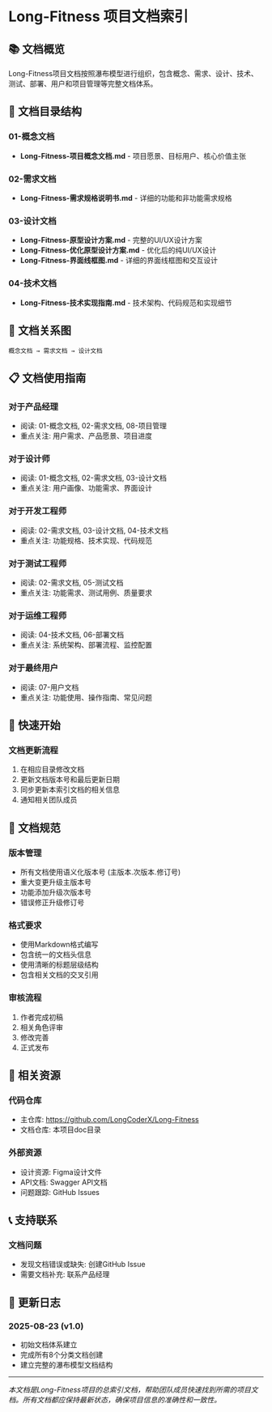 # Long-Fitness 项目文档索引

## 📚 文档概览

Long-Fitness项目文档按照瀑布模型进行组织，包含概念、需求、设计、技术、测试、部署、用户和项目管理等完整文档体系。

## 📂 文档目录结构

### 01-概念文档

- **Long-Fitness-项目概念文档.md** - 项目愿景、目标用户、核心价值主张

### 02-需求文档

- **Long-Fitness-需求规格说明书.md** - 详细的功能和非功能需求规格

### 03-设计文档

- **Long-Fitness-原型设计方案.md** - 完整的UI/UX设计方案
- **Long-Fitness-优化原型设计方案.md** - 优化后的纯UI/UX设计
- **Long-Fitness-界面线框图.md** - 详细的界面线框图和交互设计

### 04-技术文档

- **Long-Fitness-技术实现指南.md** - 技术架构、代码规范和实现细节

## 🔗 文档关系图

```
概念文档 → 需求文档 → 设计文档
```

## 📋 文档使用指南

### 对于产品经理

- 阅读: 01-概念文档, 02-需求文档, 08-项目管理
- 重点关注: 用户需求、产品愿景、项目进度

### 对于设计师

- 阅读: 01-概念文档, 02-需求文档, 03-设计文档
- 重点关注: 用户画像、功能需求、界面设计

### 对于开发工程师

- 阅读: 02-需求文档, 03-设计文档, 04-技术文档
- 重点关注: 功能规格、技术实现、代码规范

### 对于测试工程师

- 阅读: 02-需求文档, 05-测试文档
- 重点关注: 功能需求、测试用例、质量要求

### 对于运维工程师

- 阅读: 04-技术文档, 06-部署文档
- 重点关注: 系统架构、部署流程、监控配置

### 对于最终用户

- 阅读: 07-用户文档
- 重点关注: 功能使用、操作指南、常见问题

## 🚀 快速开始

### 文档更新流程

1. 在相应目录修改文档
2. 更新文档版本号和最后更新日期
3. 同步更新本索引文档的相关信息
4. 通知相关团队成员

## 📝 文档规范

### 版本管理

- 所有文档使用语义化版本号 (主版本.次版本.修订号)
- 重大变更升级主版本号
- 功能添加升级次版本号
- 错误修正升级修订号

### 格式要求

- 使用Markdown格式编写
- 包含统一的文档头信息
- 使用清晰的标题层级结构
- 包含相关文档的交叉引用

### 审核流程

1. 作者完成初稿
2. 相关角色评审
3. 修改完善
4. 正式发布

## 🔄 相关资源

### 代码仓库

- 主仓库: https://github.com/LongCoderX/Long-Fitness
- 文档仓库: 本项目doc目录

### 外部资源

- 设计资源: Figma设计文件
- API文档: Swagger API文档
- 问题跟踪: GitHub Issues

## 📞 支持联系

### 文档问题

- 发现文档错误或缺失: 创建GitHub Issue
- 需要文档补充: 联系产品经理

## 📅 更新日志

### 2025-08-23 (v1.0)

- 初始文档体系建立
- 完成所有8个分类文档创建
- 建立完整的瀑布模型文档结构

---

*本文档是Long-Fitness项目的总索引文档，帮助团队成员快速找到所需的项目文档。所有文档都应保持最新状态，确保项目信息的准确性和一致性。*
